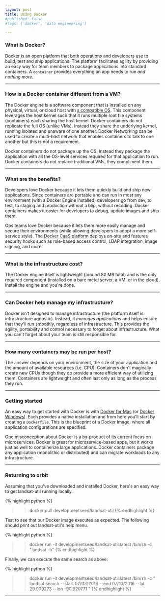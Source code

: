 ```yaml
---
layout: post
title: Using Docker
#published: false
#tags: ['docker', 'data engineering']

---
```


### What Is Docker?

Docker is an open platform that both operations and developers use to build, test and ship applications. The platform facilitates agility by providing an easy way for team members to package applications into standard containers. A `container` provides everything an app needs to run *and nothing more*. 

---

### How is a Docker container different from a VM?

The Docker engine is a software component that is installed on any physical, virtual, or cloud host with [a compatible OS](http://linuxbsdos.com/2015/04/04/6-operating-systems-designed-just-for-docker-and-other-container-runtimes/). This component leverages the host kernel such that it runs multiple root file systems (containers) each sharing the host kernel. Docker containers do not replicate the full OS (unlike VMs). Instead they share the underlying kernel, running isolated and unaware of one another. Docker Networking can be used to create a multi-host network that enables containers to talk to one another but this is not a requirement.

Docker containers do not package up the OS. Instead they package the application with all the OS-level services required for that application to run. Docker containers do not replace traditional VMs, they compliment them. 

---

### What are the benefits?

Developers love Docker because it lets them quickly build and ship new applications. Since containers are portable and can run in most any environment (with a Docker Engine installed) developers go from dev, to test, to staging and production without a blip, without recoding. Docker containers makes it easier for developers to debug, update images and ship them.

Ops teams love Docker because it lets them more easily manage and secure their environments (while allowing developers to adopt a more self-service style). The [Docker CaaS platform](https://blog.docker.com/2016/02/containers-as-a-service-caas/) deploys on-site and features security hooks such as role-based access control, LDAP integration, image signing, and more.

---

### What is the infrastructure cost?

The Docker engine itself is lightweight (around 80 MB total) and is the only required component (installed on a bare metal server, a VM, or in the cloud). Install the engine and you're done.

---

### Can Docker help manage my infrastructure?

Docker isn’t designed to manage infrastructure (the platform itself is infrastructure agnostic). Instead, it *manages applications* and helps ensure that they'll run smoothly, regardless of infrastructure. This provides the agility, portability and control necessary to forget about infrastructure. What you can't forget about your team is still responsible for.

---

### How many containers may be run per host?

The answer depends on your environment, the size of your application and the amount of available resources (i.e. CPU). Containers don't magically create new CPUs though they do provide a more efficient way of utilizing them. Containers are lightweight and often last only as long as the process they run.

---

### Getting started

An easy way to get started with Docker is with [Docker for Mac](https://www.docker.com/products/docker#/mac) (or [Docker Windows](https://www.docker.com/products/docker#/windows)). Each provides a native installation and from here you'll start by creating a `Dockerfile`. This is the blueprint of a Docker Image, where all application configurations are specified.

One misconception about Docker is a by-product of its current focus on microservices. Docker is great for microservice-based apps, but it works just as well to containerize large applications. Docker containers package any application (monolithic or distributed) and can migrate workloads to any infrastructure.

---

### Returning to orbit

Assuming that you've downloaded and installed Docker, here's an easy way to get landsat-util running locally.

{% highlight python %}
>> docker pull developmentseed/landsat-util
{% endhighlight %}

Test to see that our Docker image executes as expected. The following should print out landsat-util's help menu.

{% highlight python %}
>> docker run -it 
	developmentseed/landsat-util:latest 
	/bin/sh -c "landsat -h"
{% endhighlight %}

Finally, we can execute the same search as above:

{% highlight python %}
>> docker run -it 
	developmentseed/landsat-util:latest 
	/bin/sh -c 
	" landsat search 
	--start 07/03/2016 
	--end 07/10/2016 
	--lat 29.909273 
	--lon -90.920771 "
{% endhighlight %}

---
